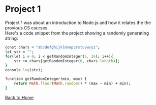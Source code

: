 # Project 1

Project 1 was about an introduction to Node.js and how it relates the the provious CS courses. \
Here's a code snippet from the project showing a randomly generating string:
```ruby
const chars = "abcdefghijklmnopqrstuvwxyz";
let str = "";
for(let i = 0; i < getRandomInteger(5, 26); i++){
    str += chars[getRandomInteger(0, chars.length)];
}
console.log(str);

function getRandomInteger(min, max) {
    return Math.floor(Math.random() * (max - min) + min);
}
```
<a href="https://joeybez.github.io/joeybezner.github.io/">Back to Home</a>
